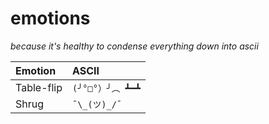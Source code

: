 emotions
========

*because it's healthy to condense everything down into ascii*

|  Emotion   | ASCII            |
|:-----------|:-----------------|
| Table-flip | `(╯°□°）╯︵ ┻━┻` |
| Shrug      | `¯\_(ツ)_/¯` |
